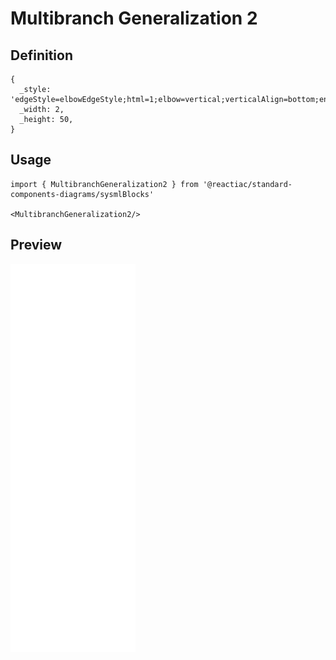 # Multibranch Generalization 2

## Definition

```
{
  _style: 'edgeStyle=elbowEdgeStyle;html=1;elbow=vertical;verticalAlign=bottom;endArrow=none;rounded=0;labelBackgroundColor=default;fontFamily=Helvetica;fontSize=11;fontColor=default;startSize=14;shape=connector;',
  _width: 2,
  _height: 50,
}
```

## Usage

```
import { MultibranchGeneralization2 } from '@reactiac/standard-components-diagrams/sysmlBlocks'

<MultibranchGeneralization2/>
```

## Preview

<img src="./multibranch-generalization-2.png" width="200"/>
